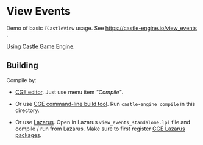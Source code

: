 # View Events

Demo of basic `TCastleView` usage. See https://castle-engine.io/view_events .

Using [Castle Game Engine](https://castle-engine.io/).

## Building

Compile by:

- [CGE editor](https://castle-engine.io/manual_editor.php). Just use menu item _"Compile"_.

- Or use [CGE command-line build tool](https://castle-engine.io/build_tool). Run `castle-engine compile` in this directory.

- Or use [Lazarus](https://www.lazarus-ide.org/). Open in Lazarus `view_events_standalone.lpi` file and compile / run from Lazarus. Make sure to first register [CGE Lazarus packages](https://castle-engine.io/documentation.php).
